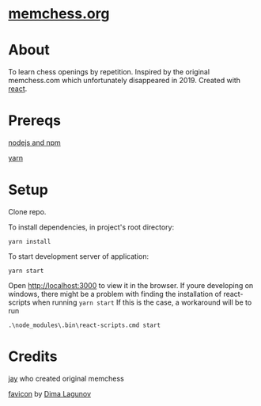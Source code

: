 
# [memchess.org](https://memchess.org)

# About
To learn chess openings by repetition. Inspired by the original memchess.com which unfortunately disappeared in 2019. Created with [react](https://github.com/facebook/create-react-app).

# Prereqs
[nodejs and npm](https://nodejs.org/en/)

[yarn](https://classic.yarnpkg.com/en/docs/install/)

# Setup

Clone repo.

To install dependencies, in project's root directory:

```yarn install```   

To start development server of application:

```yarn start```

Open [http://localhost:3000](http://localhost:3000) to view it in the browser.
If youre developing on windows, there might be a problem with finding the installation of react-scripts when running ```yarn start``` If this is the  case, a workaround will be to run

``.\node_modules\.bin\react-scripts.cmd start``

# Credits
[jay](https://www.reddit.com/user/Jay-_/) who created original memchess

[favicon](https://thenounproject.com/term/chess-knight/108491/) by [Dima Lagunov](https://thenounproject.com/lagunov.dmitriy)
